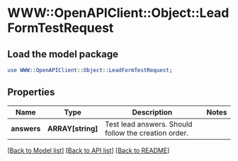 # WWW::OpenAPIClient::Object::LeadFormTestRequest

## Load the model package
```perl
use WWW::OpenAPIClient::Object::LeadFormTestRequest;
```

## Properties
Name | Type | Description | Notes
------------ | ------------- | ------------- | -------------
**answers** | **ARRAY[string]** | Test lead answers. Should follow the creation order. | 

[[Back to Model list]](../README.md#documentation-for-models) [[Back to API list]](../README.md#documentation-for-api-endpoints) [[Back to README]](../README.md)


